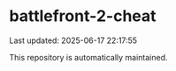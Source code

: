 # battlefront-2-cheat

Last updated: 2025-06-17 22:17:55

This repository is automatically maintained.
